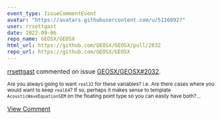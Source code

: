 ```yaml
---
event_type: IssueCommentEvent
avatar: "https://avatars.githubusercontent.com/u/5116892?"
user: rrsettgast
date: 2022-09-06
repo_name: GEOSX/GEOSX
html_url: https://github.com/GEOSX/GEOSX/pull/2032
repo_url: https://github.com/GEOSX/GEOSX
---
```


<a href='https://github.com/rrsettgast' target='_blank'>rrsettgast</a> commented on issue <a href='https://github.com/GEOSX/GEOSX/pull/2032' target='_blank'>GEOSX/GEOSX#2032</a>.

<small>Are you always going to want `real32` for these variables? i.e. Are there cases where you would want to keep `real64`? If so, perhaps it makes sense to template `AcousticWaveEquationSEM` on the floating point type so you can easily have both?...</small>

<a href='https://github.com/GEOSX/GEOSX/pull/2032' target='_blank'>View Comment</a>